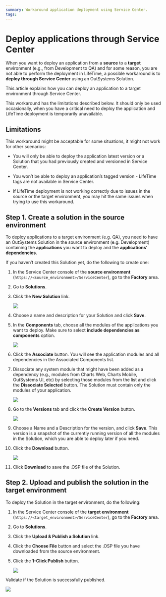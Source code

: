 ```yaml
---
summary: Workaround application deployment using Service Center.
tags:
---
```

# Deploy applications through Service Center

When you want to deploy an application from a **source** to a **target** environment (e.g., from Development to QA) and for some reason, you are not able to perform the deployment in LifeTime, a possible workaround is to **deploy through Service Center** using an OutSystems Solution.

This article explains how you can deploy an application to a target environment through Service Center.

<div class="warning" markdown="1">

This workaround has the limitations described below. It should only be used occasionally, when you have a critical need to deploy the application and LifeTime deployment is temporarily unavailable.

</div>

## Limitations

This workaround might be acceptable for some situations, it might not work for other scenarios:

* You will only be able to deploy the application latest version or a Solution that you had previously created and versioned in Service Center.

* You won’t be able to deploy an application’s tagged version - LifeTime tags are not available in Service Center.

* If LifeTime deployment is not working correctly due to issues in the source or the target environment, you may hit the same issues when trying to use this workaround.

## Step 1. Create a solution in the source environment

To deploy applications to a target environment (e.g. QA), you need to have an OutSystems Solution in the source environment (e.g. Development) containing the **applications** you want to deploy and the **applications’ dependencies**.

If you haven’t created this Solution yet, do the following to create one:

1. In the Service Center console of the **source environment** (`https://<source_environment>/ServiceCenter`), go to the **Factory** area.

1. Go to **Solutions**.

1. Click the **New Solution** link.

     ![](images/deploy-apps-sc-1.png?width=800)

1. Choose a name and description for your Solution and click **Save**.

1. In the **Components** tab, choose all the modules of the applications you want to deploy. Make sure to select **include dependencies as components** option.

     ![](images/deploy-apps-sc-2.png?width=800)

1. Click the **Associate** button. You will see the application modules and all dependencies in the Associated Components list.

1. Dissociate any system module that might have been added as a dependency (e.g., modules from Charts Web, Charts Mobile, OutSystems UI, etc) by selecting those modules from the list and click the **Dissociate Selected** button. The Solution must contain only the modules of your application.

     ![](images/deploy-apps-sc-3.png?width=900)

1. Go to the **Versions** tab and click the **Create Version** button.

     ![](images/deploy-apps-sc-4.png?width=900)

1. Choose a Name and a Description for the version, and click **Save**. This version is a snapshot of the currently running version of all the modules in the Solution, which you are able to deploy later if you need.

1. Click the **Download** button.

     ![](images/deploy-apps-sc-5.png?width=800)

1. Click **Download** to save the .OSP file of the Solution.

## Step 2. Upload and publish the solution in the target environment

To deploy the Solution in the target environment, do the following:

1. In the Service Center console of the **target environment** (`https://<target_environment>/ServiceCenter`), go to the **Factory** area.

1. Go to **Solutions**.

1. Click the **Upload & Publish a Solution** link.

1. Click the **Choose File** button and select the .OSP file you have downloaded from the source environment.

1. Click the **1-Click Publish** button.

     ![](images/deploy-apps-sc-6.png?width=800)

Validate if the Solution is successfully published.

![](images/deploy-apps-sc-7.png?width=600)
